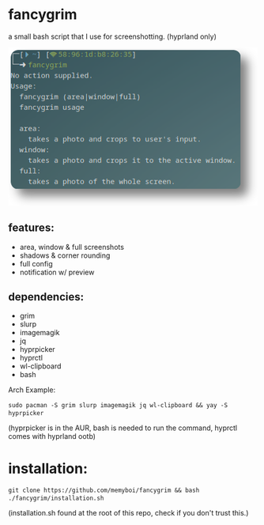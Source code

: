 # fancygrim
a small bash script that I use for screenshotting. (hyprland only)  

<img src="example.png">
  
## features:
- area, window & full screenshots
- shadows & corner rounding
- full config
- notification w/ preview

## dependencies:
- grim
- slurp
- imagemagik
- jq
- hyprpicker
- hyprctl
- wl-clipboard
- bash
  
Arch Example: 
```
sudo pacman -S grim slurp imagemagik jq wl-clipboard && yay -S hyprpicker
```
(hyprpicker is in the AUR, bash is needed to run the command, hyprctl comes with hyprland ootb)

# installation:
```
git clone https://github.com/memyboi/fancygrim && bash ./fancygrim/installation.sh
```
(installation.sh found at the root of this repo, check if you don't trust this.)

